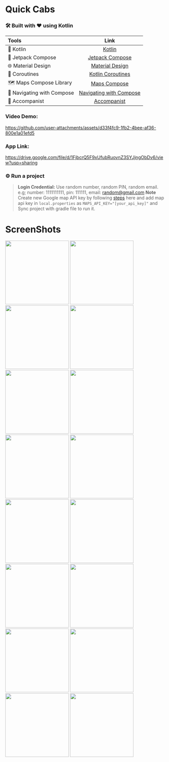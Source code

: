 # Quick Cabs

### 🛠 Built with ❤️ using Kotlin

| Tools | Link |
|     :---      |          :---: |
| 🤖 Kotlin | [Kotlin](https://kotlinlang.org) |
| 💚 Jetpack Compose | [Jetpack Compose](https://developer.android.com/jetpack/compose) |
| 🌐 Material Design | [Material Design](https://developer.android.com/jetpack/androidx/releases/compose-material) |
| 🌊 Coroutines | [Kotlin Coroutines](https://developer.android.com/kotlin/coroutines) |
| 🗺️ Maps Compose Library | [Maps Compose](https://developers.google.com/maps/documentation/android-sdk/maps-compose) |
| 🧭 Navigating with Compose | [Navigating with Compose](https://developer.android.com/jetpack/compose/navigation) |
| 🎨 Accompanist | [Accompanist](https://google.github.io/accompanist) |

### Video Demo:

https://github.com/user-attachments/assets/d33f4fc9-1fb2-4bee-af36-800e1a01efd5

### App Link:
https://drive.google.com/file/d/1FjbcrQ5F9xUfubRuovnZ3SYJjngObDv6/view?usp=sharing

### ⚙️ Run a project

> **Login Credential:**
> Use random number, random PIN, random email. e.g; number: 1111111111, pin: 111111, email: random@gmail.com
> **Note**
> Create new Google map API key by following [steps](https://developers.google.com/maps/documentation/android-sdk/maps-compose#requirements) here and 
add map api key in `local.properties` as `MAPS_API_KEY="[your_api_key]"` and Sync project with gradle file to run it.

# ScreenShots

<img src="https://github.com/user-attachments/assets/94b5ce03-5e42-4baf-a250-0045bdaf575d" width="200">
<img src="https://github.com/user-attachments/assets/412b18d4-c17b-483d-a3b1-10aa82b6b066" width="200">
<img src="https://github.com/user-attachments/assets/824a7b6a-12a1-4319-bee2-3c32534ee716" width="200">
<img src="https://github.com/user-attachments/assets/1f850af6-62ba-40b5-bdcf-eb2aa6a29ae7" width="200">
<img src="https://github.com/user-attachments/assets/bc65eee0-4378-4e0e-90bd-07c654ad8692" width="200">
<img src="https://github.com/user-attachments/assets/3fc6efe1-0ab9-4c0c-b8af-a883c5b5f751" width="200">
<img src="https://github.com/user-attachments/assets/3711f22c-e17c-4096-9939-31e64b544d53" width="200">
<img src="https://github.com/user-attachments/assets/59be2aff-f889-470a-850f-fbb67395bbf2" width="200">
<img src="https://github.com/user-attachments/assets/be2f9cfa-a1a1-4883-8a8a-44767954b408" width="200">
<img src="https://github.com/user-attachments/assets/d9b5bf0f-45cd-46e6-81d6-aaba5d4795d3" width="200">
<img src="https://github.com/user-attachments/assets/367ae629-8872-4fc6-86f6-763d522d88f2" width="200">
<img src="https://github.com/user-attachments/assets/67c4c851-6c59-411e-a7f4-8277dad07a8e" width="200">
<img src="https://github.com/user-attachments/assets/d07a3b08-8730-4f75-a1dc-8976e931405f" width="200">
<img src="https://github.com/user-attachments/assets/34d89cce-5894-49f6-9b7f-4fc0b25df6b7" width="200">
<img src="https://github.com/user-attachments/assets/105caa80-125a-4d32-a0f2-570ec19d0e2c" width="200">
<img src="https://github.com/user-attachments/assets/c2c8c691-6e66-4d3d-9c2f-ae2706b937d1" width="200">



